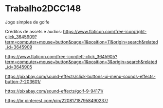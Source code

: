 # Trabalho2DCC148
Jogo simples de golfe

Créditos de assets e áudios: 
https://www.flaticon.com/free-icon/right-click_3645909?term=computer+mouse+button&page=1&position=11&origin=search&related_id=3645909

https://www.flaticon.com/free-icon/left-click_3645905?term=computer+mouse+button&page=1&position=3&origin=search&related_id=3645905

https://pixabay.com/sound-effects/click-buttons-ui-menu-sounds-effects-button-7-203601/

https://pixabay.com/sound-effects/golf-9-94171/

https://br.pinterest.com/pin/220817187958490237/
